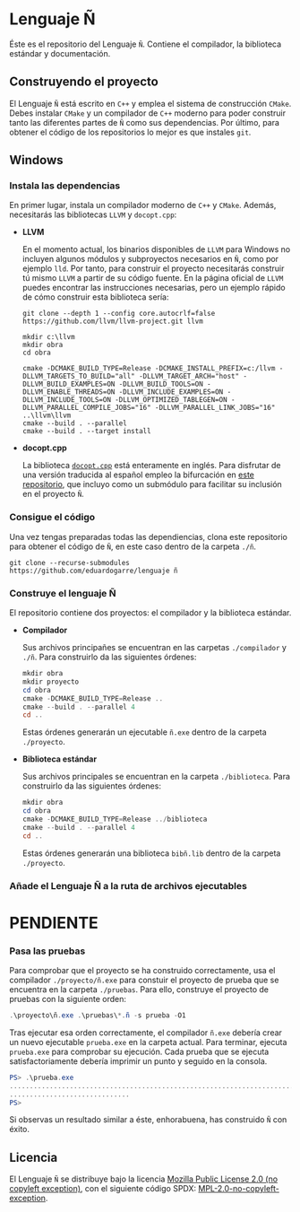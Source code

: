 # **Lenguaje Ñ**

Éste es el repositorio del Lenguaje `Ñ`. Contiene el compilador, la biblioteca estándar y documentación.

## **Construyendo el proyecto**

El Lenguaje `Ñ` está escrito en `C++` y emplea el sistema de construcción `CMake`. Debes instalar `CMake` y un compilador de `C++` moderno para poder construir tanto las diferentes partes de `Ñ` como sus dependencias. Por último, para obtener el código de los repositorios lo mejor es que instales `git`.

## Windows

### **Instala las dependencias**

En primer lugar, instala un compilador moderno de `C++` y `CMake`. Además, necesitarás las bibliotecas `LLVM` y `docopt.cpp`:

- **LLVM**

    En el momento actual, los binarios disponibles de `LLVM` para Windows no incluyen algunos módulos y subproyectos necesarios en `Ñ`, como por ejemplo `lld`. Por tanto, para construir el proyecto necesitarás construir tú mismo `LLVM` a partir de su código fuente. En la página oficial de `LLVM` puedes encontrar las instrucciones necesarias, pero un ejemplo rápido de cómo construir esta biblioteca sería:

    ```powerhell
    git clone --depth 1 --config core.autocrlf=false https://github.com/llvm/llvm-project.git llvm

    mkdir c:\llvm
    mkdir obra
    cd obra

    cmake -DCMAKE_BUILD_TYPE=Release -DCMAKE_INSTALL_PREFIX=c:/llvm -DLLVM_TARGETS_TO_BUILD="all" -DLLVM_TARGET_ARCH="host" -DLLVM_BUILD_EXAMPLES=ON -DLLVM_BUILD_TOOLS=ON -DLLVM_ENABLE_THREADS=ON -DLLVM_INCLUDE_EXAMPLES=ON -DLLVM_INCLUDE_TOOLS=ON -DLLVM_OPTIMIZED_TABLEGEN=ON -DLLVM_PARALLEL_COMPILE_JOBS="16" -DLLVM_PARALLEL_LINK_JOBS="16" ..\llvm\llvm
    cmake --build . --parallel
    cmake --build . --target install
    ```

- **docopt.cpp**

    La biblioteca [`docopt.cpp`](https://github.com/docopt/docopt.cpp) está enteramente en inglés. Para disfrutar de una versión traducida al español empleo la bifurcación en [este repositorio](https://github.com/eduardogarre/docopt.cpp), que incluyo como un submódulo para facilitar su inclusión en el proyecto `Ñ`.

### **Consigue el código**

Una vez tengas preparadas todas las dependiencias, clona este repositorio para obtener el código de `Ñ`, en este caso dentro de la carpeta `./ñ`.

```powerhell
git clone --recurse-submodules https://github.com/eduardogarre/lenguaje ñ
```

### **Construye el lenguaje Ñ**

El repositorio contiene dos proyectos: el compilador y la biblioteca estándar.

- **Compilador**

    Sus archivos principañes se encuentran en las carpetas `./compilador` y `./ñ`. Para construirlo da las siguientes órdenes:

    ```powershell
    mkdir obra
    mkdir proyecto
    cd obra
    cmake -DCMAKE_BUILD_TYPE=Release ..
    cmake --build . --parallel 4
    cd ..
    ```

    Estas órdenes generarán un ejecutable `ñ.exe` dentro de la carpeta `./proyecto`.

- **Biblioteca estándar**

    Sus archivos principales se encuentran en la carpeta `./biblioteca`. Para construirlo da las siguientes órdenes:

    ```powershell
    mkdir obra
    cd obra
    cmake -DCMAKE_BUILD_TYPE=Release ../biblioteca
    cmake --build . --parallel 4
    cd ..
    ```

    Estas órdenes generarán una biblioteca `bibñ.lib` dentro de la carpeta `./proyecto`.

### **Añade el Lenguaje Ñ a la ruta de archivos ejecutables**

# **PENDIENTE**

### **Pasa las pruebas**

Para comprobar que el proyecto se ha construido correctamente, usa el compilador `./proyecto/ñ.exe` para constuir el proyecto de prueba que se encuentra en la carpeta `./pruebas`. Para ello, construye el proyecto de pruebas con la siguiente orden:

```powershell
.\proyecto\ñ.exe .\pruebas\*.ñ -s prueba -O1
```

Tras ejecutar esa orden correctamente, el compilador `ñ.exe` debería crear un nuevo ejecutable `prueba.exe` en la carpeta actual. Para terminar, ejecuta `prueba.exe` para comprobar su ejecución. Cada prueba que se ejecuta satisfactoriamente debería imprimir un punto y seguido en la consola.

```powershell
PS> .\prueba.exe
................................................................................
..............................
PS> 
```

Si observas un resultado similar a éste, enhorabuena, has construido `Ñ` con éxito.

## **Licencia**

El Lenguaje `Ñ` se distribuye bajo la licencia [Mozilla Public License 2.0 (no copyleft exception)](https://www.mozilla.org/en-US/MPL/2.0/), con el siguiente código SPDX: [MPL-2.0-no-copyleft-exception](https://spdx.org/licenses/MPL-2.0-no-copyleft-exception.html).
